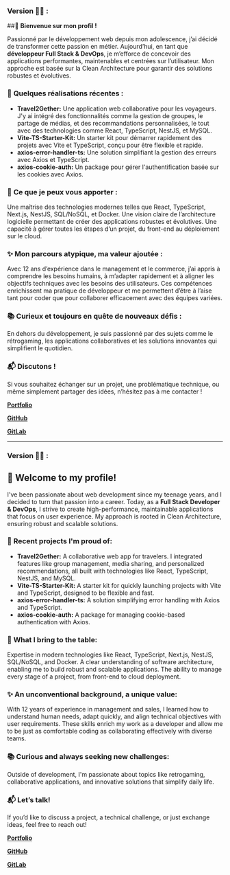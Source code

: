 ### Version 🥐🥖 :


##👋 **Bienvenue sur mon profil !**

Passionné par le développement web depuis mon adolescence, j’ai décidé de transformer cette passion en métier. Aujourd’hui, en tant que **développeur Full Stack & DevOps**, je m’efforce de concevoir des applications performantes, maintenables et centrées sur l’utilisateur. Mon approche est basée sur la Clean Architecture pour garantir des solutions robustes et évolutives.

### 🚀 **Quelques réalisations récentes :**
- **Travel2Gether:** Une application web collaborative pour les voyageurs. J'y ai intégré des fonctionnalités comme la gestion de groupes, le partage de médias, et des recommandations personnalisées, le tout avec des technologies comme React, TypeScript, NestJS, et MySQL.
- **Vite-TS-Starter-Kit:** Un starter kit pour démarrer rapidement des projets avec Vite et TypeScript, conçu pour être flexible et rapide.
- **axios-error-handler-ts:** Une solution simplifiant la gestion des erreurs avec Axios et TypeScript.
- **axios-cookie-auth:** Un package pour gérer l'authentification basée sur les cookies avec Axios.
  
### 💼 **Ce que je peux vous apporter :**
Une maîtrise des technologies modernes telles que React, TypeScript, Next.js, NestJS, SQL/NoSQL, et Docker.
Une vision claire de l’architecture logicielle permettant de créer des applications robustes et évolutives.
Une capacité à gérer toutes les étapes d’un projet, du front-end au déploiement sur le cloud.

### ✨ **Mon parcours atypique, ma valeur ajoutée :**
Avec 12 ans d’expérience dans le management et le commerce, j’ai appris à comprendre les besoins humains, à m’adapter rapidement et à aligner les objectifs techniques avec les besoins des utilisateurs. Ces compétences enrichissent ma pratique de développeur et me permettent d’être à l’aise tant pour coder que pour collaborer efficacement avec des équipes variées.

### 📚 **Curieux et toujours en quête de nouveaux défis :**
En dehors du développement, je suis passionné par des sujets comme le rétrogaming, les applications collaboratives et les solutions innovantes qui simplifient le quotidien.

### 📬 **Discutons !**
Si vous souhaitez échanger sur un projet, une problématique technique, ou même simplement partager des idées, n’hésitez pas à me contacter !

**[Portfolio](https://jsproject.fr/)**

**[GitHub](https://github.com/Jszigeti)**

**[GitLab](https://git.alt-tools.tech/jonas-szigeti)**


___________________________________________________________________________


### Version 🍔🍟 :


## 👋 **Welcome to my profile!**

I've been passionate about web development since my teenage years, and I decided to turn that passion into a career. Today, as a **Full Stack Developer & DevOps**, I strive to create high-performance, maintainable applications that focus on user experience. My approach is rooted in Clean Architecture, ensuring robust and scalable solutions.

### 🚀 **Recent projects I'm proud of:**
- **Travel2Gether:** A collaborative web app for travelers. I integrated features like group management, media sharing, and personalized recommendations, all built with technologies like React, TypeScript, NestJS, and MySQL.
- **Vite-TS-Starter-Kit:** A starter kit for quickly launching projects with Vite and TypeScript, designed to be flexible and fast.
- **axios-error-handler-ts:** A solution simplifying error handling with Axios and TypeScript.
- **axios-cookie-auth:** A package for managing cookie-based authentication with Axios.
  
### 💼 **What I bring to the table:**
Expertise in modern technologies like React, TypeScript, Next.js, NestJS, SQL/NoSQL, and Docker.
A clear understanding of software architecture, enabling me to build robust and scalable applications.
The ability to manage every stage of a project, from front-end to cloud deployment.

### ✨ **An unconventional background, a unique value:**
With 12 years of experience in management and sales, I learned how to understand human needs, adapt quickly, and align technical objectives with user requirements. These skills enrich my work as a developer and allow me to be just as comfortable coding as collaborating effectively with diverse teams.

### 📚 **Curious and always seeking new challenges:**
Outside of development, I'm passionate about topics like retrogaming, collaborative applications, and innovative solutions that simplify daily life.

### 📬 **Let’s talk!**
If you’d like to discuss a project, a technical challenge, or just exchange ideas, feel free to reach out!

**[Portfolio](https://jsproject.fr/)**

**[GitHub](https://github.com/Jszigeti)**

**[GitLab](https://git.alt-tools.tech/jonas-szigeti)**
